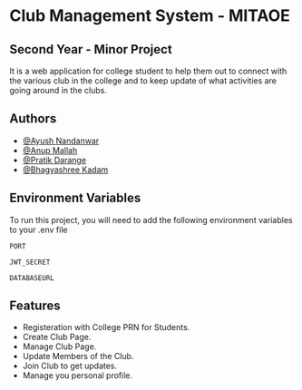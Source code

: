 
# Club Management System - MITAOE
## Second Year - Minor Project

It is a web application for college student to help them out to connect with the various club in the college and to keep update of what activities are going around in the clubs.

## Authors

- [@Ayush Nandanwar](https://github.com/ayushnandanwar)
- [@Anup Mallah](https://github.com/mallahanup)
- [@Pratik Darange](https://github.com/Pratik-05)
- [@Bhagyashree Kadam](https://github.com/KadamBhagyashri)

 
## Environment Variables

To run this project, you will need to add the following environment variables to your .env file

`PORT`

`JWT_SECRET`

`DATABASEURL`


## Features

- Registeration with College PRN for Students.
- Create Club Page.
- Manage Club Page.
- Update Members of the Club.
- Join Club to get updates.
- Manage you personal profile.

